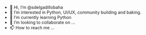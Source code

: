 - 👋 Hi, I’m @sdelgadillobaha
- 👀 I’m interested in Python, UI/UX, community building and baking.
- 🌱 I’m currently learning  Python
- 💞️ I’m looking to collaborate on ...
- 📫 How to reach me ...

<!---
sdelgadillobaha/sdelgadillobaha is a ✨ special ✨ repository because its `README.md` (this file) appears on your GitHub profile.
You can click the Preview link to take a look at your changes.
--->
